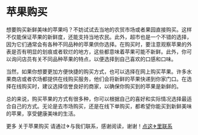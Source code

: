 # 苹果购买

想要购买新鲜美味的苹果吗？不妨试试去当地的农贸市场或者果园直接购买。这样不仅能保证苹果的新鲜度，还能支持当地农民。此外，超市也是一个不错的选择，因为它们通常会有各种不同品种的苹果供你选择。在购买时，要注意观察苹果的外表是否有明显的划痕或者软烂的地方，这些都意味着苹果可能不新鲜。此外，你可以询问店员有关不同品种苹果的特点，以便选择到自己喜欢的口感和口味。

当然，如果你想要更加方便快捷的购买方式，也可以选择在网上购买苹果。许多水果商店或者农场都提供在线购买服务，他们会将新鲜的苹果快递到你家门口。在选择在线购买时，建议选择信誉良好的商家，以确保你购买到的苹果是新鲜的。

总的来说，购买苹果的方式有很多种，你可以根据自己的喜好和实际情况选择最适合自己的方式。无论是去市场购买，还是在线下单购买，都希望你能买到新鲜美味的苹果，享受健康美味的生活。

更多 关于苹果购买 请通过✈与我们联系，感谢阅读，谢谢！[点这✈里联系](https://sms.k02.cc)
